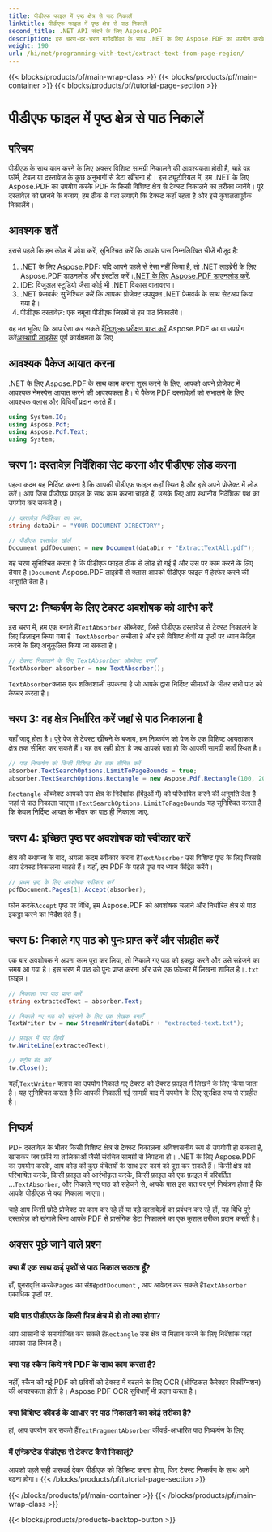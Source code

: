 ```yaml
---
title: पीडीएफ फाइल में पृष्ठ क्षेत्र से पाठ निकालें
linktitle: पीडीएफ फाइल में पृष्ठ क्षेत्र से पाठ निकालें
second_title: .NET API संदर्भ के लिए Aspose.PDF
description: इस चरण-दर-चरण मार्गदर्शिका के साथ .NET के लिए Aspose.PDF का उपयोग करके PDF में किसी विशिष्ट क्षेत्र से टेक्स्ट निकालना सीखें। अपने दस्तावेज़ों से कुशलतापूर्वक टेक्स्ट इकट्ठा करें और सहेजें।
weight: 190
url: /hi/net/programming-with-text/extract-text-from-page-region/
---
```


{{< blocks/products/pf/main-wrap-class >}}
{{< blocks/products/pf/main-container >}}
{{< blocks/products/pf/tutorial-page-section >}}

# पीडीएफ फाइल में पृष्ठ क्षेत्र से पाठ निकालें

## परिचय

पीडीएफ के साथ काम करने के लिए अक्सर विशिष्ट सामग्री निकालने की आवश्यकता होती है, चाहे वह फॉर्म, टेबल या दस्तावेज़ के कुछ अनुभागों से डेटा खींचना हो। इस ट्यूटोरियल में, हम .NET के लिए Aspose.PDF का उपयोग करके PDF के किसी विशिष्ट क्षेत्र से टेक्स्ट निकालने का तरीका जानेंगे। पूरे दस्तावेज़ को छानने के बजाय, हम ठीक से पता लगाएंगे कि टेक्स्ट कहाँ रहता है और इसे कुशलतापूर्वक निकालेंगे।

## आवश्यक शर्तें

इससे पहले कि हम कोड में प्रवेश करें, सुनिश्चित करें कि आपके पास निम्नलिखित चीजें मौजूद हैं:

1.  .NET के लिए Aspose.PDF: यदि आपने पहले से ऐसा नहीं किया है, तो .NET लाइब्रेरी के लिए Aspose.PDF डाउनलोड और इंस्टॉल करें।[.NET के लिए Aspose.PDF डाउनलोड करें](https://releases.aspose.com/pdf/net/).
2. IDE: विजुअल स्टूडियो जैसा कोई भी .NET विकास वातावरण।
3. .NET फ्रेमवर्क: सुनिश्चित करें कि आपका प्रोजेक्ट उपयुक्त .NET फ्रेमवर्क के साथ सेटअप किया गया है।
4. पीडीएफ दस्तावेज़: एक नमूना पीडीएफ जिसमें से हम पाठ निकालेंगे।

 यह मत भूलिए कि आप ऐसा कर सकते हैं[निःशुल्क परीक्षण प्राप्त करें](https://releases.aspose.com/) Aspose.PDF का या उपयोग करें[अस्थायी लाइसेंस](https://purchase.aspose.com/temporary-license/) पूर्ण कार्यक्षमता के लिए.

## आवश्यक पैकेज आयात करना

.NET के लिए Aspose.PDF के साथ काम करना शुरू करने के लिए, आपको अपने प्रोजेक्ट में आवश्यक नेमस्पेस आयात करने की आवश्यकता है। ये पैकेज PDF दस्तावेज़ों को संभालने के लिए आवश्यक क्लास और विधियाँ प्रदान करते हैं।

```csharp
using System.IO;
using Aspose.Pdf;
using Aspose.Pdf.Text;
using System;
```

## चरण 1: दस्तावेज़ निर्देशिका सेट करना और पीडीएफ लोड करना

पहला कदम यह निर्दिष्ट करना है कि आपकी पीडीएफ फाइल कहाँ स्थित है और इसे अपने प्रोजेक्ट में लोड करें। आप जिस पीडीएफ फाइल के साथ काम करना चाहते हैं, उसके लिए आप स्थानीय निर्देशिका पथ का उपयोग कर सकते हैं।

```csharp
// दस्तावेज़ निर्देशिका का पथ.
string dataDir = "YOUR DOCUMENT DIRECTORY";

// पीडीएफ दस्तावेज़ खोलें
Document pdfDocument = new Document(dataDir + "ExtractTextAll.pdf");
```

 यह चरण सुनिश्चित करता है कि पीडीएफ फाइल ठीक से लोड हो गई है और उस पर काम करने के लिए तैयार है।`Document` Aspose.PDF लाइब्रेरी से क्लास आपको पीडीएफ फाइल में हेरफेर करने की अनुमति देता है।

## चरण 2: निष्कर्षण के लिए टेक्स्ट अवशोषक को आरंभ करें

 इस चरण में, हम एक बनाते हैं`TextAbsorber` ऑब्जेक्ट, जिसे पीडीएफ दस्तावेज़ से टेक्स्ट निकालने के लिए डिज़ाइन किया गया है।`TextAbsorber` लचीला है और इसे विशिष्ट क्षेत्रों या पृष्ठों पर ध्यान केंद्रित करने के लिए अनुकूलित किया जा सकता है।

```csharp
// टेक्स्ट निकालने के लिए TextAbsorber ऑब्जेक्ट बनाएँ
TextAbsorber absorber = new TextAbsorber();
```

`TextAbsorber`क्लास एक शक्तिशाली उपकरण है जो आपके द्वारा निर्दिष्ट सीमाओं के भीतर सभी पाठ को कैप्चर करता है।

## चरण 3: वह क्षेत्र निर्धारित करें जहां से पाठ निकालना है

यहाँ जादू होता है। पूरे पेज से टेक्स्ट खींचने के बजाय, हम निष्कर्षण को पेज के एक विशिष्ट आयताकार क्षेत्र तक सीमित कर सकते हैं। यह तब सही होता है जब आपको पता हो कि आपकी सामग्री कहाँ स्थित है।

```csharp
// पाठ निष्कर्षण को किसी विशिष्ट क्षेत्र तक सीमित करें
absorber.TextSearchOptions.LimitToPageBounds = true;
absorber.TextSearchOptions.Rectangle = new Aspose.Pdf.Rectangle(100, 200, 250, 350);
```

`Rectangle` ऑब्जेक्ट आपको उस क्षेत्र के निर्देशांक (बिंदुओं में) को परिभाषित करने की अनुमति देता है जहां से पाठ निकाला जाएगा।`TextSearchOptions.LimitToPageBounds` यह सुनिश्चित करता है कि केवल निर्दिष्ट आयत के भीतर का पाठ ही निकाला जाए.

## चरण 4: इच्छित पृष्ठ पर अवशोषक को स्वीकार करें

 क्षेत्र की स्थापना के बाद, अगला कदम स्वीकार करना है`TextAbsorber` उस विशिष्ट पृष्ठ के लिए जिससे आप टेक्स्ट निकालना चाहते हैं। यहाँ, हम PDF के पहले पृष्ठ पर ध्यान केंद्रित करेंगे।

```csharp
// प्रथम पृष्ठ के लिए अवशोषक स्वीकार करें
pdfDocument.Pages[1].Accept(absorber);
```

 फोन करके`Accept` पृष्ठ पर विधि, हम Aspose.PDF को अवशोषक चलाने और निर्धारित क्षेत्र से पाठ इकट्ठा करने का निर्देश देते हैं।

## चरण 5: निकाले गए पाठ को पुनः प्राप्त करें और संग्रहीत करें

 एक बार अवशोषक ने अपना काम पूरा कर लिया, तो निकाले गए पाठ को इकट्ठा करने और उसे सहेजने का समय आ गया है। इस चरण में पाठ को पुनः प्राप्त करना और उसे एक फ़ोल्डर में लिखना शामिल है।`.txt` फ़ाइल।

```csharp
// निकाला गया पाठ प्राप्त करें
string extractedText = absorber.Text;

// निकाले गए पाठ को सहेजने के लिए एक लेखक बनाएँ
TextWriter tw = new StreamWriter(dataDir + "extracted-text.txt");

// फ़ाइल में पाठ लिखें
tw.WriteLine(extractedText);

// स्ट्रीम बंद करें
tw.Close();
```

 यहाँ,`TextWriter` क्लास का उपयोग निकाले गए टेक्स्ट को टेक्स्ट फ़ाइल में लिखने के लिए किया जाता है। यह सुनिश्चित करता है कि आपकी निकाली गई सामग्री बाद में उपयोग के लिए सुरक्षित रूप से संग्रहीत है।

## निष्कर्ष

 PDF दस्तावेज़ के भीतर किसी विशिष्ट क्षेत्र से टेक्स्ट निकालना अविश्वसनीय रूप से उपयोगी हो सकता है, खासकर जब फ़ॉर्म या तालिकाओं जैसी संरचित सामग्री से निपटना हो। .NET के लिए Aspose.PDF का उपयोग करके, आप कोड की कुछ पंक्तियों के साथ इस कार्य को पूरा कर सकते हैं। किसी क्षेत्र को परिभाषित करके, किसी फ़ाइल को आरंभीकृत करके, किसी फ़ाइल को एक फ़ाइल में परिवर्तित ...`TextAbsorber`, और निकाले गए पाठ को सहेजने से, आपके पास इस बात पर पूर्ण नियंत्रण होता है कि आपके पीडीएफ से क्या निकाला जाएगा।

चाहे आप किसी छोटे प्रोजेक्ट पर काम कर रहे हों या बड़े दस्तावेज़ों का प्रबंधन कर रहे हों, यह विधि पूरे दस्तावेज़ को खंगाले बिना आपके PDF से प्रासंगिक डेटा निकालने का एक कुशल तरीका प्रदान करती है।

## अक्सर पूछे जाने वाले प्रश्न

### क्या मैं एक साथ कई पृष्ठों से पाठ निकाल सकता हूँ?
 हाँ, पुनरावृत्ति करके`Pages` का संग्रह`pdfDocument` , आप आवेदन कर सकते हैं`TextAbsorber` एकाधिक पृष्ठों पर.

### यदि पाठ पीडीएफ के किसी भिन्न क्षेत्र में हो तो क्या होगा?
 आप आसानी से समायोजित कर सकते हैं`Rectangle` उस क्षेत्र से मिलान करने के लिए निर्देशांक जहां आपका पाठ स्थित है।

### क्या यह स्कैन किये गये PDF के साथ काम करता है?
नहीं, स्कैन की गई PDF को छवियों को टेक्स्ट में बदलने के लिए OCR (ऑप्टिकल कैरेक्टर रिकॉग्निशन) की आवश्यकता होती है। Aspose.PDF OCR सुविधाएँ भी प्रदान करता है।

### क्या विशिष्ट कीवर्ड के आधार पर पाठ निकालने का कोई तरीका है?
 हां, आप उपयोग कर सकते हैं`TextFragmentAbsorber` कीवर्ड-आधारित पाठ निष्कर्षण के लिए.

### मैं एन्क्रिप्टेड पीडीएफ से टेक्स्ट कैसे निकालूं?
आपको पहले सही पासवर्ड देकर पीडीएफ को डिक्रिप्ट करना होगा, फिर टेक्स्ट निष्कर्षण के साथ आगे बढ़ना होगा।
{{< /blocks/products/pf/tutorial-page-section >}}

{{< /blocks/products/pf/main-container >}}
{{< /blocks/products/pf/main-wrap-class >}}

{{< blocks/products/products-backtop-button >}}
